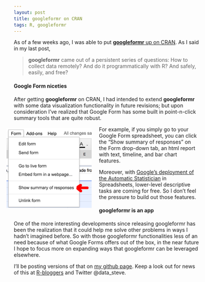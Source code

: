 ```yaml
---
layout: post
title: googleformr on CRAN
tags: R, googleformr
---
```




As of a few weeks ago, I was able to put [**googleformr** up on
CRAN](https://cran.r-project.org/web/packages/googleformr/index.html).
As I said in my last post,

> **googleformr** came out of a persistent series of questions: How to
> collect data remotely? And do it programmatically with R? And safely,
> easily, and free?



#### Google Form niceties

After getting **googleformr** on CRAN, I had intended to extend
**googleformr** with some data visualization functionality in future
revisions; but upon consideration I’ve realized that Google Form has
some built in point-n-click summary tools that are quite robust.

<div style="float:left;margin:5px 20px 5px -20px; max-width: 232px; max-height: 217px; ">

<img src="/images/google_formr_img_drop_down.png"   width="232" height="217">

</div>
For example, if you simply go to your Google Form spreadsheet, you can
click the “Show summary of responses” on the Form drop-down tab, an html
report with text, timeline, and bar chart features.

Moreover, with [Google’s deployment of the Automatic
Statistician](https://gigaom.com/2014/12/02/google-is-funding-an-artificial-intelligence-for-data-science/)
in Spreadsheets, lower-level descriptive tasks are coming for free. So I
don’t feel the pressure to build out those features.


#### **googleformr** is an app 

One of the more interesting developments since releasing googleformr has
been the realization that it could help me solve other problems in ways
I hadn’t imagined before. So with those googleformr functionalities less
of an need because of what Google Forms offers out of the box, in the
near future I hope to focus more on expanding ways that googleformr can
be leveraged elsewhere.

I’ll be posting versions of that on [my github
page](https://github.com/steventsimpson). Keep a look out for news of
this at [R-bloggers](http://www.r-bloggers.com/) and Twitter
@data\_steve.
